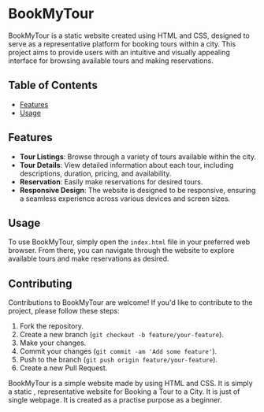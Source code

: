 
# BookMyTour

BookMyTour is a static website created using HTML and CSS, designed to serve as a representative platform for booking tours within a city. This project aims to provide users with an intuitive and visually appealing interface for browsing available tours and making reservations.

## Table of Contents

- [Features](#features)
- [Usage](#usage)

## Features

- **Tour Listings**: Browse through a variety of tours available within the city.
- **Tour Details**: View detailed information about each tour, including descriptions, duration, pricing, and availability.
- **Reservation**: Easily make reservations for desired tours.
- **Responsive Design**: The website is designed to be responsive, ensuring a seamless experience across various devices and screen sizes.

## Usage

To use BookMyTour, simply open the `index.html` file in your preferred web browser. From there, you can navigate through the website to explore available tours and make reservations as desired.

## Contributing

Contributions to BookMyTour are welcome! If you'd like to contribute to the project, please follow these steps:

1. Fork the repository.
2. Create a new branch (`git checkout -b feature/your-feature`).
3. Make your changes.
4. Commit your changes (`git commit -am 'Add some feature'`).
5. Push to the branch (`git push origin feature/your-feature`).
6. Create a new Pull Request.


BookMyTour is a simple website made by using HTML and CSS.
It is simply a static , representative website for Booking a Tour to a City.
It is just of single webpage.
It is created as a practise purpose as a beginner.
